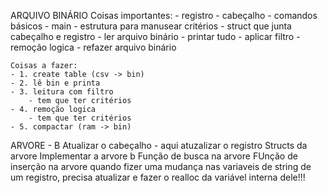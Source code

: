 ARQUIVO BINÁRIO
    Coisas importantes:
    - registro
    - cabeçalho
    - comandos básicos
    - main
    - estrutura para manusear critérios
    - struct que junta cabeçalho e registro
        - ler arquivo binário
        - printar tudo
        - aplicar filtro
        - remoção logica
        - refazer arquivo binário

    Coisas a fazer:
    - 1. create table (csv -> bin)
    - 2. lê bin e printa
    - 3. leitura com filtro
        - tem que ter critérios
    - 4. remoção logica
        - tem que ter critérios
    - 5. compactar (ram -> bin)

ARVORE - B
    Atualizar o cabeçalho - aqui
    atuzalizar o registro
    Structs da arvore
    Implementar a arvore b
    Função de busca na arvore
    FUnção de inserção na arvore
    quando fizer uma mudança nas variaveis de string de um registro, precisa atualizar e fazer o realloc da variável interna dele!!!